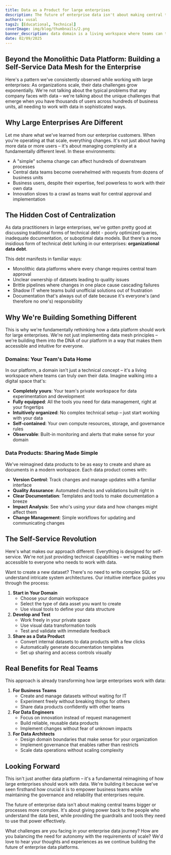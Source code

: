 ```yaml
---
title: Data as a Product for large enterprises
description: The future of enterprise data isn't about making central teams bigger or processes more complex. It's about giving power back to the people who understand the data best, while providing the guardrails and tools they need to use that power effectively
authors: vusal
tags2: [Educational, Technical]
coverImage: img/blog/thumbnails/2.png
banner_description: data domain is a living workspace where teams can truly own their data
date: 02/09/2025
---
```


## **Beyond the Monolithic Data Platform: Building a Self-Service Data Mesh for the Enterprise**

Here's a pattern we've consistently observed while working with large enterprises: As organizations scale, their data challenges grow exponentially. We're not talking about the typical problems that any company faces with data – we're talking about the unique challenges that emerge when you have thousands of users across hundreds of business units, all needing to work with data in sophisticated ways.

## **Why Large Enterprises Are Different**

Let me share what we've learned from our enterprise customers. When you're operating at that scale, everything changes. It's not just about having more data or more users – it's about managing complexity at a fundamentally different level. In these environments:

- A "simple" schema change can affect hundreds of downstream processes
- Central data teams become overwhelmed with requests from dozens of business units
- Business users, despite their expertise, feel powerless to work with their own data
- Innovation slows to a crawl as teams wait for central approval and implementation

## **The Hidden Cost of Centralization**

As data practitioners in large enterprises, we've gotten pretty good at discussing traditional forms of technical debt - poorly optimized queries, inadequate documentation, or suboptimal data models. But there's a more insidious form of technical debt lurking in our enterprises: **organizational data debt**.

This debt manifests in familiar ways:

- Monolithic data platforms where every change requires central team approval
- Unclear ownership of datasets leading to quality issues
- Brittle pipelines where changes in one place cause cascading failures
- Shadow IT where teams build unofficial solutions out of frustration
- Documentation that's always out of date because it's everyone's (and therefore no one's) responsibility

## **Why We're Building Something Different**

This is why we're fundamentally rethinking how a data platform should work for large enterprises. We're not just implementing data mesh principles – we're building them into the DNA of our platform in a way that makes them accessible and intuitive for everyone.

### **Domains: Your Team's Data Home**

In our platform, a domain isn't just a technical concept – it's a living workspace where teams can truly own their data. Imagine walking into a digital space that's:

- **Completely yours**: Your team's private workspace for data experimentation and development
- **Fully equipped**: All the tools you need for data management, right at your fingertips
- **Intuitively organized**: No complex technical setup – just start working with your data
- **Self-contained**: Your own compute resources, storage, and governance rules
- **Observable**: Built-in monitoring and alerts that make sense for your domain

### **Data Products: Sharing Made Simple**

We've reimagined data products to be as easy to create and share as documents in a modern workspace. Each data product comes with:

- **Version Control**: Track changes and manage updates with a familiar interface
- **Quality Assurance**: Automated checks and validations built right in
- **Clear Documentation**: Templates and tools to make documentation a breeze
- **Impact Analysis**: See who's using your data and how changes might affect them
- **Change Management**: Simple workflows for updating and communicating changes

## **The Self-Service Revolution**

Here's what makes our approach different: Everything is designed for self-service. We're not just providing technical capabilities – we're making them accessible to everyone who needs to work with data.

Want to create a new dataset? There's no need to write complex SQL or understand intricate system architectures. Our intuitive interface guides you through the process:

1. **Start in Your Domain**
   - Choose your domain workspace
   - Select the type of data asset you want to create
   - Use visual tools to define your data structure
2. **Develop and Test**
   - Work freely in your private space
   - Use visual data transformation tools
   - Test and validate with immediate feedback
3. **Share as a Data Product**
   - Convert internal datasets to data products with a few clicks
   - Automatically generate documentation templates
   - Set up sharing and access controls visually

## **Real Benefits for Real Teams**

This approach is already transforming how large enterprises work with data:

1. **For Business Teams**
   - Create and manage datasets without waiting for IT
   - Experiment freely without breaking things for others
   - Share data products confidently with other teams
2. **For Data Engineers**
   - Focus on innovation instead of request management
   - Build reliable, reusable data products
   - Implement changes without fear of unknown impacts
3. **For Data Architects**
   - Design domain boundaries that make sense for your organization
   - Implement governance that enables rather than restricts
   - Scale data operations without scaling complexity

## **Looking Forward**

This isn't just another data platform – it's a fundamental reimagining of how large enterprises should work with data. We're building it because we've seen firsthand how crucial it is to empower business teams while maintaining the governance and reliability that enterprises require.

The future of enterprise data isn't about making central teams bigger or processes more complex. It's about giving power back to the people who understand the data best, while providing the guardrails and tools they need to use that power effectively.

What challenges are you facing in your enterprise data journey? How are you balancing the need for autonomy with the requirements of scale? We'd love to hear your thoughts and experiences as we continue building the future of enterprise data platforms.
